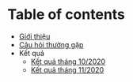 # Table of contents

* [Giới thiệu](README.md)
* [Câu hỏi thường gặp](FAQ.md)
* Kết quả
    * [Kết quả tháng 10/2020](2020.10.md)
    * [Kết quả tháng 11/2020](2020.11.md)